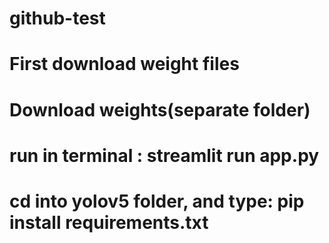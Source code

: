 # github-test
# First download weight files
# Download weights(separate folder)
# run in terminal : streamlit run app.py
# cd into yolov5 folder, and type: pip install requirements.txt
